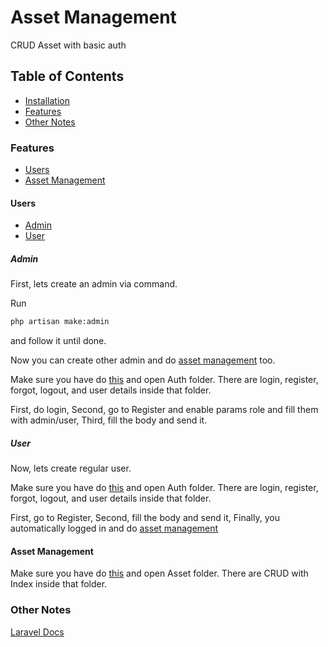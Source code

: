 # Asset Management

CRUD Asset with basic auth

## Table of Contents

* [Installation](INSTALLATION.MD)
* [Features](#features)
* [Other Notes](#other-notes)

### Features

* [Users](#users)
* [Asset Management](#asset-management)

#### Users

* [Admin](#admin)
* [User](#user)

##### Admin

First, lets create an admin via command.

Run

```bash
php artisan make:admin
```

and follow it until done.

Now you can create other admin and do [asset management](#asset-management) too.

Make sure you have do [this](docs/INSTALLATION.md#import-postman-api) and open Auth folder. There are login, register, forgot, logout, and user details inside that folder.

First, do login,
Second, go to Register and enable params role and fill them with admin/user,
Third, fill the body and send it.

##### User

Now, lets create regular user.

Make sure you have do [this](docs/INSTALLATION.md#import-postman-api) and open Auth folder. There are login, register, forgot, logout, and user details inside that folder.

First, go to Register,
Second, fill the body and send it,
Finally, you automatically logged in and do [asset management](#asset-management)

#### Asset Management

Make sure you have do [this](docs/INSTALLATION.md#import-postman-api) and open Asset folder. There are CRUD with Index inside that folder.

### Other Notes

[Laravel Docs](https://laravel.com/docs/8.x)